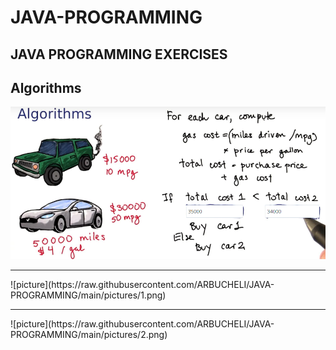 # JAVA-PROGRAMMING 

## JAVA PROGRAMMING EXERCISES

## Algorithms 

![picture](https://raw.githubusercontent.com/ARBUCHELI/JAVA-PROGRAMMING/main/pictures/Algoritms.jpg.png)
<hr>
![picture](https://raw.githubusercontent.com/ARBUCHELI/JAVA-PROGRAMMING/main/pictures/1.png)
<hr>
![picture](https://raw.githubusercontent.com/ARBUCHELI/JAVA-PROGRAMMING/main/pictures/2.png)




